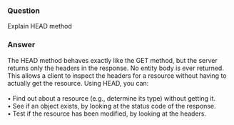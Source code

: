 ### Question
Explain HEAD method


### Answer
The HEAD method behaves exactly like the GET method, but the server
returns only the headers in the response. No entity body is ever
returned. This allows a client to inspect the headers for a resource
without having to actually get the resource. Using HEAD, you can:\
\
• Find out about a resource (e.g., determine its type) without getting
it.\
• See if an object exists, by looking at the status code of the
response.\
• Test if the resource has been modified, by looking at the headers.


